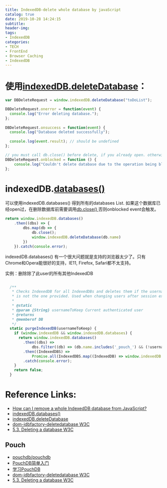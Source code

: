 ```yaml
---
title: IndexedDB-delete whole database by javaScript
catalog: true
date: 2019-10-28 14:24:15
subtitle:
header-img:
tags:
- IndexedDB
categories:
- TECH
- FrontEnd
- Browser Caching
- IndexedDB
---
```


# 使用[indexedDB.deleteDatabase](https://developer.mozilla.org/en-US/docs/Web/API/IDBFactory/deleteDatabase)：

```javaScript
var DBDeleteRequest = window.indexedDB.deleteDatabase("toDoList");

DBDeleteRequest.onerror = function(event) {
  console.log("Error deleting database.");
};
 
DBDeleteRequest.onsuccess = function(event) {
  console.log("Database deleted successfully");
    
  console.log(event.result); // should be undefined
};

// you must call db.close() before delete, if you already open. otherwise you will get onblocked event
DBDeleteRequest.onblocked = function () {
    console.log("Couldn't delete database due to the operation being blocked");
};
```
# indexedDB.[databases()](developer.mozilla.org/en-US/docs/Web/API/IDBFactory/databases)
可以使用indexedDB.databases() 得到所有的databases List.
如果这个数据库已经open过，在删除数据库前需要调用[db.close() ](https://developer.mozilla.org/en-US/docs/Web/API/IDBDatabase/close) 否则onblocked event会触发。
```javaScript
return window.indexedDB.databases()
    .then((dbs) => {
        dbs.map(db => {
            db.close();
            window.indexedDB.deleteDatabase(db.name)
        })
    }).catch(console.error);
```
indexedDB.databases() 有一个很大问题就是支持的浏览器太少了。只有Chrome和Opera能很好的支持，IE11, Firefox, Safari都不太支持。


实例：删除除了此user的所有其他IndexedDB
```javaScript

  /**
   * Checks IndexedDB for all IndexedDBs and deletes them if the username
   * is not the one provided. Used when changing users after session expires.
   *
   * @static
   * @param {String} usernameToKeep Current authenticated user
   * @returns
   * @memberof DB
   */
  static purgeIndexedDB(usernameToKeep) {
    if (window.indexedDB && window.indexedDB.databases) {
      return window.indexedDB.databases()
        .then((dbs) => 
            dbs.filter((db) => (db.name.includes('_pouch_') && (!usernameToKeep || !db.name.includes(usernameToKeep)))))
        .then((IndexedDBS) => 
            Promise.all(IndexedDBS.map((IndexedDB) => window.indexedDB.deleteDatabase(IndexedDB.name))))
        .catch(console.error);
    }
    return false;
  }
```

# Reference Links:

* [How can I remove a whole IndexedDB database from JavaScript?](https://stackoverflow.com/questions/15861630/how-can-i-remove-a-whole-indexeddb-database-from-javascript#)
* [indexedDB.databases()](developer.mozilla.org/en-US/docs/Web/API/IDBFactory/databases)
* [indexedDB.deleteDatabase](https://developer.mozilla.org/en-US/docs/Web/API/IDBFactory/deleteDatabase)
* [dom-idbfactory-deletedatabase W3C](https://www.w3.org/TR/IndexedDB/#dom-idbfactory-deletedatabase)
* [5.3. Deleting a database W3C](https://www.w3.org/TR/IndexedDB/#delete-a-database)

## Pouch
* [pouchdb/pouchdb](https://github.com/pouchdb/pouchdb)
* [PouchDB简单入门](http://webfuse.cn/2016/09/24/PouchDB%E7%AE%80%E5%8D%95%E5%85%A5%E9%97%A8/)
* [学习PouchDB](http://www.vue5.com/pouchdb/pouchdb_delete_database.html)
* [dom-idbfactory-deletedatabase W3C](https://www.w3.org/TR/IndexedDB/#dom-idbfactory-deletedatabase)
* [5.3. Deleting a database W3C](https://www.w3.org/TR/IndexedDB/#delete-a-database)
